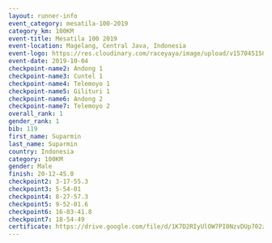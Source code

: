 ```yaml
---
layout: runner-info 
event_category: mesatila-100-2019 
category_km: 100KM 
event-title: Mesatila 100 2019 
event-location: Magelang, Central Java, Indonesia 
event-logo: https://res.cloudinary.com/raceyaya/image/upload/v1570451507/logo/mesastila100_jin7bl.jpg 
event-date: 2019-10-04 
checkpoint-name2: Andong 1 
checkpoint-name3: Cuntel 1 
checkpoint-name4: Telemoyo 1 
checkpoint-name5: Gilituri 1 
checkpoint-name6: Andong 2 
checkpoint-name7: Telemoyo 2 
overall_rank: 1
gender_rank: 1
bib: 119
first_name: Suparmin
last_name: Suparmin
country: Indonesia
category: 100KM
gender: Male
finish: 20-12-45.0
checkpoint2: 3-17-55.3
checkpoint3: 5-54-01
checkpoint4: 8-27-57.3
checkpoint5: 9-52-01.6
checkpoint6: 16-03-41.8
checkpoint7: 18-54-49
certificate: https://drive.google.com/file/d/1K7D2RIyUlOW7PI0NzvDUp702zCG_ATn8/view?usp=sharing
---
```

